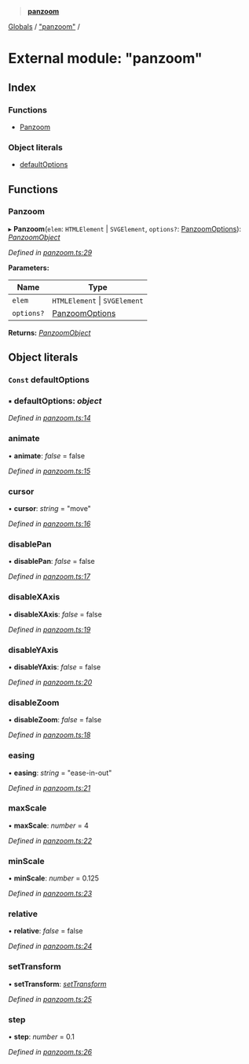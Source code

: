 > **[panzoom](../README.md)**

[Globals](../globals.md) / ["panzoom"](_panzoom_.md) /

# External module: "panzoom"

## Index

### Functions

* [Panzoom](_panzoom_.md#panzoom)

### Object literals

* [defaultOptions](_panzoom_.md#const-defaultoptions)

## Functions

###  Panzoom

▸ **Panzoom**(`elem`: `HTMLElement` | `SVGElement`, `options?`: [PanzoomOptions](_types_.md#panzoomoptions)): *[PanzoomObject](../interfaces/_types_.panzoomobject.md)*

*Defined in [panzoom.ts:29](https://github.com/timmywil/panzoom/blob/37fd043/src/panzoom.ts#L29)*

**Parameters:**

Name | Type |
------ | ------ |
`elem` | `HTMLElement` \| `SVGElement` |
`options?` | [PanzoomOptions](_types_.md#panzoomoptions) |

**Returns:** *[PanzoomObject](../interfaces/_types_.panzoomobject.md)*

## Object literals

### `Const` defaultOptions

### ▪ **defaultOptions**: *object*

*Defined in [panzoom.ts:14](https://github.com/timmywil/panzoom/blob/37fd043/src/panzoom.ts#L14)*

###  animate

• **animate**: *false* = false

*Defined in [panzoom.ts:15](https://github.com/timmywil/panzoom/blob/37fd043/src/panzoom.ts#L15)*

###  cursor

• **cursor**: *string* = "move"

*Defined in [panzoom.ts:16](https://github.com/timmywil/panzoom/blob/37fd043/src/panzoom.ts#L16)*

###  disablePan

• **disablePan**: *false* = false

*Defined in [panzoom.ts:17](https://github.com/timmywil/panzoom/blob/37fd043/src/panzoom.ts#L17)*

###  disableXAxis

• **disableXAxis**: *false* = false

*Defined in [panzoom.ts:19](https://github.com/timmywil/panzoom/blob/37fd043/src/panzoom.ts#L19)*

###  disableYAxis

• **disableYAxis**: *false* = false

*Defined in [panzoom.ts:20](https://github.com/timmywil/panzoom/blob/37fd043/src/panzoom.ts#L20)*

###  disableZoom

• **disableZoom**: *false* = false

*Defined in [panzoom.ts:18](https://github.com/timmywil/panzoom/blob/37fd043/src/panzoom.ts#L18)*

###  easing

• **easing**: *string* = "ease-in-out"

*Defined in [panzoom.ts:21](https://github.com/timmywil/panzoom/blob/37fd043/src/panzoom.ts#L21)*

###  maxScale

• **maxScale**: *number* = 4

*Defined in [panzoom.ts:22](https://github.com/timmywil/panzoom/blob/37fd043/src/panzoom.ts#L22)*

###  minScale

• **minScale**: *number* = 0.125

*Defined in [panzoom.ts:23](https://github.com/timmywil/panzoom/blob/37fd043/src/panzoom.ts#L23)*

###  relative

• **relative**: *false* = false

*Defined in [panzoom.ts:24](https://github.com/timmywil/panzoom/blob/37fd043/src/panzoom.ts#L24)*

###  setTransform

• **setTransform**: *[setTransform](_css_.md#settransform)*

*Defined in [panzoom.ts:25](https://github.com/timmywil/panzoom/blob/37fd043/src/panzoom.ts#L25)*

###  step

• **step**: *number* = 0.1

*Defined in [panzoom.ts:26](https://github.com/timmywil/panzoom/blob/37fd043/src/panzoom.ts#L26)*